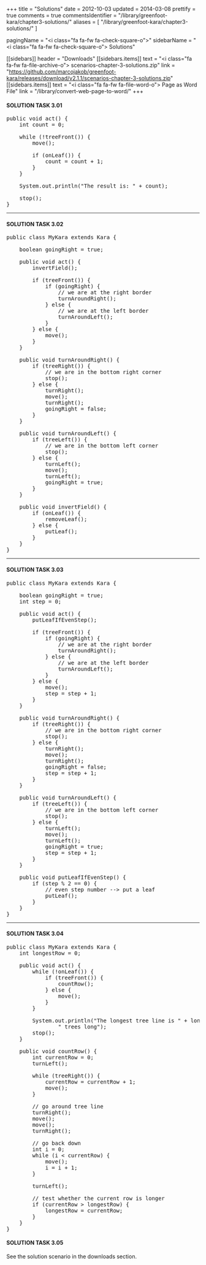 +++
title = "Solutions"
date = 2012-10-03
updated = 2014-03-08
prettify = true
comments = true
commentsIdentifier = "/library/greenfoot-kara/chapter3-solutions/"
aliases = [ 
  "/library/greenfoot-kara/chapter3-solutions/" 
]

pagingName = "<i class=\"fa fa-fw fa-check-square-o\"></i>"
sidebarName = "<i class=\"fa fa-fw fa-check-square-o\"></i> Solutions"

[[sidebars]]
header = "Downloads"
[[sidebars.items]]
text = "<i class=\"fa fa-fw fa-file-archive-o\"></i> scenarios-chapter-3-solutions.zip"
link = "https://github.com/marcojakob/greenfoot-kara/releases/download/v2.1.1/scenarios-chapter-3-solutions.zip"
[[sidebars.items]]
text = "<i class=\"fa fa-fw fa-file-word-o\"></i> Page as Word File"
link = "/library/convert-web-page-to-word/"
+++

#### <i class="fa fa-check-square-o"></i> SOLUTION TASK 3.01

<pre class="prettyprint lang-java">
public void act() {
	int count = 0;

	while (!treeFront()) {
		move();

		if (onLeaf()) {
			count = count + 1;
		}
	}

	System.out.println("The result is: " + count);
	
	stop();
}
</pre>


***

#### <i class="fa fa-check-square-o"></i> SOLUTION TASK 3.02

<pre class="prettyprint lang-java">
public class MyKara extends Kara {
	
	boolean goingRight = true;
	
	public void act() {
		invertField();
		
		if (treeFront()) {
			if (goingRight) {
				// we are at the right border
				turnAroundRight();
			} else {
				// we are at the left border
				turnAroundLeft();
			}
		} else {
			move();
		}
	}
	
	public void turnAroundRight() {
		if (treeRight()) {
			// we are in the bottom right corner
			stop();
		} else {
			turnRight();
			move();
			turnRight();
			goingRight = false;
		}
	}
	
	public void turnAroundLeft() {
		if (treeLeft()) {
			// we are in the bottom left corner
			stop();
		} else {
			turnLeft();
			move();
			turnLeft();
			goingRight = true;
		}
	}

	public void invertField() {
		if (onLeaf()) {
			removeLeaf();
		} else {
			putLeaf();
		}
	}
}
</pre>


***

#### <i class="fa fa-check-square-o"></i> SOLUTION TASK 3.03

<pre class="prettyprint lang-java">
public class MyKara extends Kara {
	
	boolean goingRight = true;
	int step = 0;
	
	public void act() {
		putLeafIfEvenStep();
		
		if (treeFront()) {
			if (goingRight) {
				// we are at the right border
				turnAroundRight();
			} else {
				// we are at the left border
				turnAroundLeft();
			}
		} else {
			move();
			step = step + 1;
		}
	}
	
	public void turnAroundRight() {
		if (treeRight()) {
			// we are in the bottom right corner
			stop();
		} else {
			turnRight();
			move();
			turnRight();
			goingRight = false;
			step = step + 1;
		}
	}
	
	public void turnAroundLeft() {
		if (treeLeft()) {
			// we are in the bottom left corner
			stop();
		} else {
			turnLeft();
			move();
			turnLeft();
			goingRight = true;
			step = step + 1;
		}
	}

	public void putLeafIfEvenStep() {
		if (step % 2 == 0) {
			// even step number --> put a leaf
			putLeaf();
		}
	}
}
</pre>


***

#### <i class="fa fa-check-square-o"></i> SOLUTION TASK 3.04

<pre class="prettyprint lang-java">
public class MyKara extends Kara {
	int longestRow = 0;

	public void act() {
		while (!onLeaf()) {
			if (treeFront()) {
				countRow();
			} else {
				move();
			}
		}

		System.out.println("The longest tree line is " + longestRow + 
				" trees long");
		stop();
	}

	public void countRow() {
		int currentRow = 0;
		turnLeft();

		while (treeRight()) {
			currentRow = currentRow + 1;
			move();
		}

		// go around tree line
		turnRight();
		move();
		move();
		turnRight();

		// go back down
		int i = 0;
		while (i &lt; currentRow) {
			move();
			i = i + 1;
		}

		turnLeft();

		// test whether the current row is longer
		if (currentRow > longestRow) {
			longestRow = currentRow;
		}
	}
}
</pre>


#### <i class="fa fa-check-square-o"></i> SOLUTION TASK 3.05

See the solution scenario in the downloads section.

